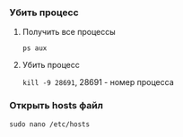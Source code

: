 ### Убить процесс
1. Получить все процессы

    `ps aux`
    
2. Убить процесс

    `kill -9 28691`, 28691 - номер процесса
    
### Открыть hosts файл
`sudo nano /etc/hosts`
